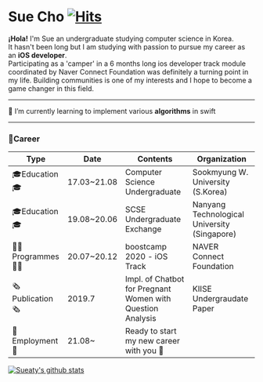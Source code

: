 # Sue Cho [![Hits](https://hits.seeyoufarm.com/api/count/incr/badge.svg?url=https%3A%2F%2Fgithub.com%2FSueaty%2FSueaty&count_bg=%23B6A3E3&title_bg=%23783232&icon=apple.svg&icon_color=%23EBD9D9&title=hits&edge_flat=false)](https://hits.seeyoufarm.com)

<b>¡Hola!</b> I'm Sue an undergraduate studying computer science in Korea.<br>
It hasn't been long but I am studying with passion to pursue my career as an <b>iOS developer</b>. <br>
Participating as a 'camper' in a 6 months long ios developer track module coordinated by Naver Connect Foundation was definitely a turning point in my life.
Building communities is one of my interests and I hope to become a game changer in this field.

---

🌱 I’m currently learning to implement various **algorithms** in swift <br>

---

### 🌟Career
| Type        | Date        | Contents | Organization |
| --------    | --------    | -------- | --------     |
| 🎓Education🎓   | 17.03~21.08 | Computer Science Undergraduate | Sookmyung W. University (S.Korea) |
| 🎓Education🎓   | 19.08~20.06 | SCSE Undergraduate Exchange     | Nanyang Technological University (Singapore)|
| 👩‍💻Programmes👩‍💻 | 20.07~20.12 | boostcamp 2020 - iOS Track | NAVER Connect Foundation         |
| 🗞Publication🗞 | 2019.7      | Impl. of Chatbot for Pregnant Women with Question Analysis | KIISE Undergraudate Paper |
| 📱Employment📱  | 21.08~    | Ready to start my new career with you 🤟 |  |



<!--
**Sueaty/Sueaty** is a ✨ _special_ ✨ repository because its `README.md` (this file) appears on your GitHub profile.

Here are some ideas to get you started:

- 🔭 I’m currently working on ...
- 🌱 I’m currently learning ...
- 👯 I’m looking to collaborate on ...
- 🤔 I’m looking for help with ...
- 💬 Ask me about ...
- 📫 How to reach me: ...
- 😄 Pronouns: ...
- ⚡ Fun fact: ...
-->
  
[![Sueaty's github stats](https://github-readme-stats.vercel.app/api?username=Sueaty)](https://github.com/Sueaty/github-readme-stats)

